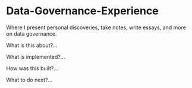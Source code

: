 # Data-Governance-Experience

Where I present personal discoveries, take notes, write essays, and more on data governance.

What is this about?...

What is implemented?...

How was this built?...

What to do next?...
